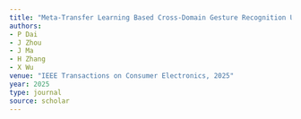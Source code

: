 ```yaml
---
title: "Meta-Transfer Learning Based Cross-Domain Gesture Recognition Using WiFi Channel State Information"
authors:
- P Dai
- J Zhou
- J Ma
- H Zhang
- X Wu
venue: "IEEE Transactions on Consumer Electronics, 2025"
year: 2025
type: journal
source: scholar
---
```

